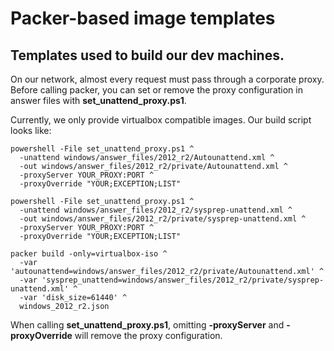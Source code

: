 # Packer-based image templates
## Templates used to build our dev machines.

On our network, almost every request must pass through a corporate proxy.
Before calling packer, you can set or remove the proxy configuration in
answer files with **set_unattend_proxy.ps1**.

Currently, we only provide virtualbox compatible images.
Our build script looks like:

    powershell -File set_unattend_proxy.ps1 ^
      -unattend windows/answer_files/2012_r2/Autounattend.xml ^
      -out windows/answer_files/2012_r2/private/Autounattend.xml ^
      -proxyServer YOUR_PROXY:PORT ^
      -proxyOverride "YOUR;EXCEPTION;LIST"

    powershell -File set_unattend_proxy.ps1 ^
      -unattend windows/answer_files/2012_r2/sysprep-unattend.xml ^
      -out windows/answer_files/2012_r2/private/sysprep-unattend.xml ^
      -proxyServer YOUR_PROXY:PORT ^
      -proxyOverride "YOUR;EXCEPTION;LIST"

    packer build -only=virtualbox-iso ^
      -var 'autounattend=windows/answer_files/2012_r2/private/Autounattend.xml' ^
      -var 'sysprep_unattend=windows/answer_files/2012_r2/private/sysprep-unattend.xml' ^
      -var 'disk_size=61440' ^
      windows_2012_r2.json

When calling **set_unattend_proxy.ps1**, omitting **-proxyServer**
and **-proxyOverride** will remove the proxy configuration.